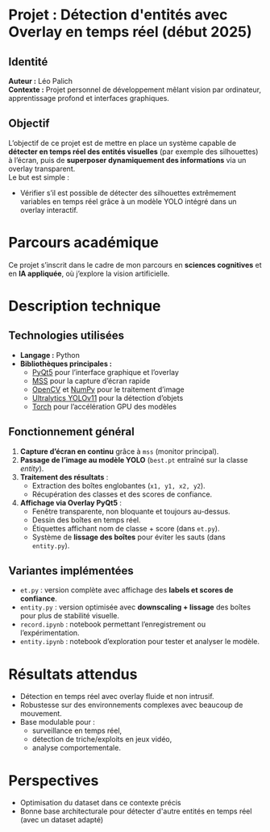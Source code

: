 # Projet : Détection d'entités avec Overlay en temps réel (début 2025)

## Identité
**Auteur :** Léo Palich  
**Contexte :** Projet personnel de développement mêlant vision par ordinateur, apprentissage profond et interfaces graphiques.  

## Objectif
L’objectif de ce projet est de mettre en place un système capable de **détecter en temps réel des entités visuelles** (par exemple des silhouettes) à l’écran, puis de **superposer dynamiquement des informations** via un overlay transparent.  
Le but est simple :  
- Vérifier s’il est possible de détecter des silhouettes extrêmement variables en temps réel grâce à un modèle YOLO intégré dans un overlay interactif.  


# Parcours académique
Ce projet s’inscrit dans le cadre de mon parcours en **sciences cognitives** et en **IA appliquée**, où j’explore la vision artificielle.  

# Description technique

## Technologies utilisées
- **Langage :** Python  
- **Bibliothèques principales :**
  - [PyQt5](https://doc.qt.io/qtforpython/) pour l’interface graphique et l’overlay  
  - [MSS](https://python-mss.readthedocs.io/) pour la capture d’écran rapide  
  - [OpenCV](https://opencv.org/) et [NumPy](https://numpy.org/) pour le traitement d’image  
  - [Ultralytics YOLOv11](https://github.com/ultralytics/ultralytics) pour la détection d’objets  
  - [Torch](https://pytorch.org/) pour l’accélération GPU des modèles  

## Fonctionnement général
1. **Capture d’écran en continu** grâce à `mss` (monitor principal).  
2. **Passage de l’image au modèle YOLO** (`best.pt` entraîné sur la classe *entity*).  
3. **Traitement des résultats** :
   - Extraction des boîtes englobantes (`x1, y1, x2, y2`).  
   - Récupération des classes et des scores de confiance.  
4. **Affichage via Overlay PyQt5** :
   - Fenêtre transparente, non bloquante et toujours au-dessus.  
   - Dessin des boîtes en temps réel.  
   - Étiquettes affichant nom de classe + score (dans `et.py`).  
   - Système de **lissage des boîtes** pour éviter les sauts (dans `entity.py`).  

## Variantes implémentées
- `et.py` : version complète avec affichage des **labels et scores de confiance**.  
- `entity.py` : version optimisée avec **downscaling + lissage** des boîtes pour plus de stabilité visuelle.  
- `record.ipynb` : notebook permettant l’enregistrement ou l’expérimentation.  
- `entity.ipynb` : notebook d’exploration pour tester et analyser le modèle.  

# Résultats attendus
- Détection en temps réel avec overlay fluide et non intrusif.  
- Robustesse sur des environnements complexes avec beaucoup de mouvement.  
- Base modulable pour :  
  - surveillance en temps réel,  
  - détection de triche/exploits en jeux vidéo,  
  - analyse comportementale.  

# Perspectives
- Optimisation du dataset dans ce contexte précis
- Bonne base architecturale pour détecter d'autre entités en temps réel (avec un dataset adapté)